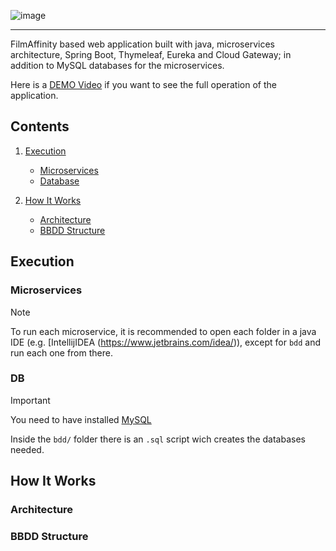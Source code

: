 ![image](https://github.com/user-attachments/assets/eb285892-5221-422c-a720-cbe6ec567186)

---

FilmAffinity based web application built with java, microservices architecture, Spring Boot, Thymeleaf, Eureka and Cloud Gateway; in addition to MySQL databases for the microservices.

Here is a [DEMO Video](https://www.youtube.com/watch?v=7moXJkMgZ-Q) if you want to see the full operation of the application.

## Contents
1. [Execution](#execution)
   - [Microservices](#microservices)
   - [Database](#db)

3. [How It Works](#how-it-works)
   - [Architecture](#architecture)
   - [BBDD Structure](#bbdd-structure)

## Execution

### Microservices
> [!NOTE]
> To run each microservice, it is recommended to open each folder in a java IDE (e.g. [IntellijIDEA (https://www.jetbrains.com/idea/)), except for `bdd` and run each one from there.

### DB

> [!IMPORTANT]
> You need to have installed [MySQL](https://www.mysql.com/)

Inside the `bdd/` folder there is an `.sql` script wich creates the databases needed.

## How It Works

### Architecture

### BBDD Structure
